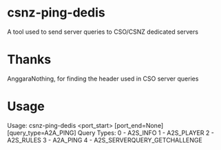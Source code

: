 # csnz-ping-dedis
 A tool used to send server queries to CSO/CSNZ dedicated servers

# Thanks
 AnggaraNothing, for finding the header used in CSO server queries
 
# Usage
 Usage: csnz-ping-dedis <ip> <port_start> [port_end=None] [query_type=A2A_PING]
 Query Types:
 0 - A2S_INFO
 1 - A2S_PLAYER
 2 - A2S_RULES
 3 - A2A_PING
 4 - A2S_SERVERQUERY_GETCHALLENGE
